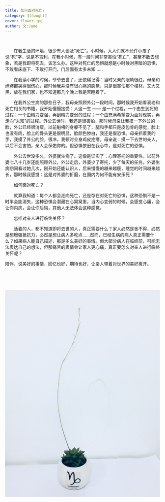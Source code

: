 ```yaml
---
title: 如何面对死亡? 
category: [thought]
cover: flower.jpg 
author: 文:Jane 
---
```


&emsp;&emsp;


&emsp;&emsp;在我生活的环境，很少有人谈及“死亡”。小时候，大人们就不允许小孩子说“死”字，说是不吉利。在我小时候，有一段时间非常害怕“死亡”，甚至不敢去想象，若是我即将死去，该怎么办。这种对死亡的恐惧就想是小时候对黑暗的恐惧，不敢看床底下、不敢打开门，门后面有太多未知……

&emsp;&emsp;在我读小学的时候，爷爷去世了，还依稀记得：当时父亲的眼睛很红，母亲和婶婶都哭得很伤心，那时候我并没有很心痛的感觉，只是很害怕那个棺材，又大又黑，放在我们家，也不知道那几个晚上我是否睡着了。

&emsp;&emsp;在我外公生病的那些日子，我母亲照顾外公一段时间，那时候我开始看衰老和死亡相关的书籍，我开始慢慢接受：人这一生 —— 是一个过程，一个由生到死的过程；一个由精力变强，再到精力变弱的过程；一个由充满希望变为面对现实，再走向“未知”的过程。外公去世时，我还是很害怕，那时候母亲让我摸一下外公的脸，外公已经很消瘦，以前魁梧的身躯不见了，腿和手都只是皮包骨的感觉，脸上也没有肉，脸上的骨头更是很明显，脸颜色惨白，我还是很恐惧。母亲抓着我的手，我摸了外公的脸，很冷，我顿时全身鸡皮疙瘩。母亲说：摸一下去世的亲人，以后不会害怕，亲人会保佑你的。但恐惧依旧在我心中，是对死亡的恐惧。

&emsp;&emsp;外公去世没多久，外婆就生病了。这像是证实了：心理寄托的重要性。以前外婆七八十几岁还能照顾外公，外公走后，外婆少了寄托，少了每天的任务。外婆生病期间看过她几次，刚开始还能认识人，后来慢慢的越来越瘦，睡觉的时间越来越长，那时候我感觉：这是对外婆的折磨，在国内为何不能有安乐死？

&emsp;&emsp;如何面对死亡？

&emsp;&emsp;就算我知道：每个人都会走向死亡，还是存在对死亡的恐惧，这种恐惧不是一时半会能消失，这种恐惧会潜藏在心窝窝里，当内心变弱的时候，会感觉心痛，会让你内疚，会让你后悔，其他人无法体会这种感觉。

&emsp;&emsp;怎样对亲人进行临终关怀？

&emsp;&emsp;活着的人，都不知道即将去世的人，真正需要什么？家人必然是舍不得，必然是想增强抵抗力，必然是想让病人多吃点……然而，已经生病的病人真正需要什么？如果病人能自己描述，那是多么美好的事情。但大部分病人在临终前，可能无法表达自己的想法，但那痛苦的表情会让家人更心痛，真正要怎么对亲人进行临终关怀呢？

陪伴，说美好的事情，回忆也好，期待也好，让亲人带着对世界的美好离开。

&emsp;&emsp;

&emsp;&emsp;



![如果希望存在](./flower.jpg)

      
        
